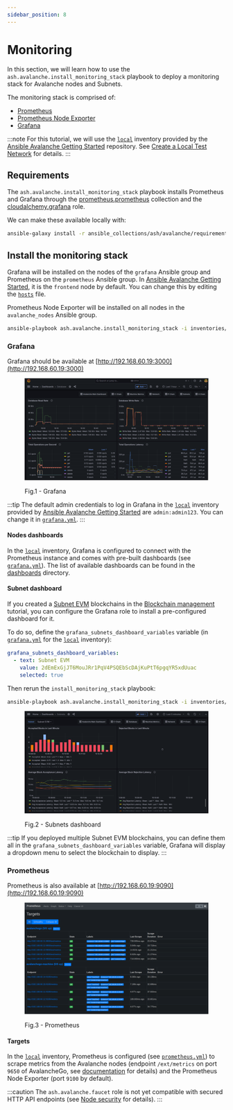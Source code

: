 ```yaml
---
sidebar_position: 8
---
```


# Monitoring

In this section, we will learn how to use the `ash.avalanche.install_monitoring_stack` playbook to deploy a monitoring stack for Avalanche nodes and Subnets.

The monitoring stack is comprised of:

- [Prometheus](https://prometheus.io)
- [Prometheus Node Exporter](https://prometheus.io/docs/guides/node-exporter/)
- [Grafana](https://grafana.com)

:::note
For this tutorial, we will use the [`local`](https://github.com/AshAvalanche/ansible-avalanche-getting-started/tree/main/inventories/local) inventory provided by the [Ansible Avalanche Getting Started](https://github.com/AshAvalanche/ansible-avalanche-getting-started) repository. See [Create a Local Test Network](./local-test-network) for details.
:::

## Requirements

The `ash.avalanche.install_monitoring_stack` playbook installs Prometheus and Grafana through the [prometheus.prometheus](https://galaxy.ansible.com/prometheus/prometheus) collection and the [cloudalchemy.grafana](https://galaxy.ansible.com/cloudalchemy/grafana) role.

We can make these available locally with:

```bash
ansible-galaxy install -r ansible_collections/ash/avalanche/requirements.yml
```

## Install the monitoring stack

Grafana will be installed on the nodes of the `grafana` Ansible group and Prometheus on the `prometheus` Ansible group. In [Ansible Avalanche Getting Started](https://github.com/AshAvalanche/ansible-avalanche-getting-started), it is the `frontend` node by default. You can change this by editing the [`hosts`](https://github.com/AshAvalanche/ansible-avalanche-getting-started/blob/main/inventories/local/hosts) file.

Prometheus Node Exporter will be installed on all nodes in the `avalanche_nodes` Ansible group.

```bash
ansible-playbook ash.avalanche.install_monitoring_stack -i inventories/local
```

### Grafana

Grafana should be available at [http://192.168.60.19:3000](http://192.168.60.19:3000)

<figure>

![Ash Grafana](/img/ash-grafana.png)

<figcaption style={{textAlign: 'center'}}>Fig.1 - Grafana</figcaption>
</figure>

:::tip
The default admin credentials to log in Grafana in the [`local`](https://github.com/AshAvalanche/ansible-avalanche-getting-started/tree/main/inventories/local) inventory provided by [Ansible Avalanche Getting Started](https://github.com/AshAvalanche/ansible-avalanche-getting-started) are `admin:admin123`. You can change it in [`grafana.yml`](https://github.com/AshAvalanche/ansible-avalanche-getting-started/blob/main/inventories/local/group_vars/grafana.yml).
:::

#### Nodes dashboards

In the [`local`](https://github.com/AshAvalanche/ansible-avalanche-getting-started/tree/main/inventories/local) inventory, Grafana is configured to connect with the Prometheus instance and comes with pre-built dashboards (see [`grafana.yml`](https://github.com/AshAvalanche/ansible-avalanche-getting-started/blob/main/inventories/local/group_vars/grafana.yml)). The list of available dashboards can be found in the [dashboards](https://github.com/AshAvalanche/ansible-avalanche-collection/tree/main/files/dashboard) directory.

#### Subnet dashboard

If you created a [Subnet EVM](https://github.com/ava-labs/subnet-evm) blockchains in the [Blockchain management](./blockchain-management) tutorial, you can configure the Grafana role to install a pre-configured dashboard for it.

To do so, define the `grafana_subnets_dashboard_variables` variable (in [`grafana.yml`](https://github.com/AshAvalanche/ansible-avalanche-getting-started/blob/main/inventories/local/group_vars/grafana.yml) for the [`local`](https://github.com/AshAvalanche/ansible-avalanche-getting-started/tree/main/inventories/local) inventory):

```yaml
grafana_subnets_dashboard_variables:
  - text: Subnet EVM
    value: 2dEmExGjJT6MouJRr1PqV4PSQEbScDAjKuPtT6pgqYR5xdUuac
    selected: true
```

Then rerun the `install_monitoring_stack` playbook:

```bash
ansible-playbook ash.avalanche.install_monitoring_stack -i inventories/local
```

<figure>

![Ash Grafana](/img/ash-subnets-dashboard.png)

<figcaption style={{textAlign: 'center'}}>Fig.2 - Subnets dashboard</figcaption>
</figure>

:::tip
If you deployed multiple Subnet EVM blockchains, you can define them all in the `grafana_subnets_dashboard_variables` variable, Grafana will display a dropdown menu to select the blockchain to display.
:::

### Prometheus

Prometheus is also available at [http://192.168.60.19:9090](http://192.168.60.19:9090)

<figure>

![Ash prometheus](/img/ash-prometheus.png)

<figcaption style={{textAlign: 'center'}}>Fig.3 - Prometheus</figcaption>
</figure>

#### Targets

In the [`local`](https://github.com/AshAvalanche/ansible-avalanche-getting-started/tree/main/inventories/local) inventory, Prometheus is configured (see [`prometheus.yml`](https://github.com/AshAvalanche/ansible-avalanche-getting-started/blob/main/inventories/local/group_vars/prometheus.yml)) to scrape metrics from the Avalanche nodes (endpoint `/ext/metrics` on port `9650` of AvalancheGo, see [documentation](https://docs.avax.network/apis/avalanchego/apis/metrics) for details) and the Prometheus Node Exporter (port `9100` by default).

:::caution
The `ash.avalanche.faucet` role is not yet compatible with secured HTTP API endpoints (see [Node security](./node-security) for details).
:::

